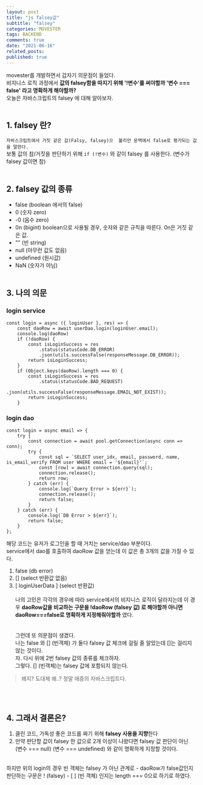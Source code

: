 ```yaml
---
layout: post
title: "js falsey값"
subtitle: "falsey"
categories: MOVESTER
tags: BACKEND
comments: true
date: "2021-06-16"
related_posts:
published: true
---
```


movester를 개발하면서 갑자기 의문점이 들었다. <br> 비지니스 로직 과정에서 <b>값의 falsey함을 따지기 위해 '!변수'를 써야할까 '변수 === false' 라고 명확하게 해야할까?</b><br>
오늘은 자바스크립트의 falsey 에 대해 알아보자.<br><br>

## 1. falsey 란?

`자바스크립트에서 거짓 같은 값(Falsy, falsey)으  불리언 문맥에서 false로 평가되는 값을 말한다.`
<br>
보통 값의 참/거짓을 판단하기 위해
`if (!변수)` 와 같이 falsey 를 사용한다. (변수가 falsey 값이면 참)
<br><br>

## 2. falsey 값의 종류

- false (boolean 에서의 false)
- 0 (숫자 zero)
- -0 (음수 zero)
- 0n (bigint) boolean으로 사용될 경우, 숫자와 같은 규칙을 따른다. 0n은 거짓 같은 값.
- "" (빈 string)
- null (아무런 값도 없음)
- undefined (원시값)
- NaN (숫자가 아님)
  <br>
  <br>

## 3. 나의 의문
### login service
```
const login = async ({ loginUser }, res) => {
    const daoRow = await userDao.login(loginUser.email);
    console.log(daoRow)
    if (!daoRow) {
        const isLoginSuccess = res
            .status(statusCode.DB_ERROR)
            .json(utils.successFalse(responseMessage.DB_ERROR));
        return isLoginSuccess;
    }
    if (Object.keys(daoRow).length === 0) {
        const isLoginSuccess = res
            .status(statusCode.BAD_REQUEST)
            .json(utils.successFalse(responseMessage.EMAIL_NOT_EXIST));
        return isLoginSuccess;
    }
```
### login dao
```
const login = async email => {
    try {
        const connection = await pool.getConnection(async conn => conn);
        try {
            const sql = `SELECT user_idx, email, password, name, is_email_verify FROM user WHERE email = '${email}'`;
            const [row] = await connection.query(sql);
            connection.release();
            return row;
        } catch (err) {
            console.log(`Query Error > ${err}`);
            connection.release();
            return false;
        }
    } catch (err) {
        console.log(`DB Error > ${err}`);
        return false;
    }
};
```

해당 코드는 유저가 로그인을 할 때 거치는 service/dao 부분이다.<br>
service에서 dao를 호출하여 daoRow 값을 얻는데 이 값은 총 3개의 값을 가질 수 있다.<br>
1. false (db error)
2. [] (select 반환값 없음)
3. [ loginUserData ] (select 반환값)<br><br>
나의 고민은 각각의 경우에 따라 service에서의 비지니스 로직이 달라지는데 이 경우 <b>daoRow값을 비교하는 구문을 !daoRow (falsey 값) 로 해야할까 아니면 daoRow===false로 명확하게 지정해줘야할까</b> 였다.<br>
<br><br>
그런데 또 의문점이 생겼다.<br>
나는 false 와 [] (빈객체) 가 둘다 falsey 값 체크에 걸릴 줄 알았는데 []는 걸리지 않는 것이다.<br> 자. 다시 위에 2번 falsey 값의 종류를 체크하자.<br>
그렇다. [] (빈객체)는 falsey 값에 포함되지 않는다.<br>
> 왜지? 도대체 왜..? 정말 애증의 자바스크립트다.

<br><br>

## 4. 그래서 결론은?

1. 클린 코드, 가독성 좋은 코드를 짜기 위해 <b>falsey 사용을 지향</b>한다<br>
2. 만약 판단할 값이 falsey 한 값으로 2개 이상이 나왔다면
falsey 값 판단이 아닌 <br>(변수 === null) (변수 === undefined) 와 같이 명확하게 지정할 것이다.<br>
<br>
하지만  위의 login의 경우 빈 객체는 falsey 가 아닌 관계로
- daoRow가 false값인지 판단하는 구문은 ! (falsey)
- [ ] (빈 객체) 인지는 length === 0으로 하기로 하였다.

